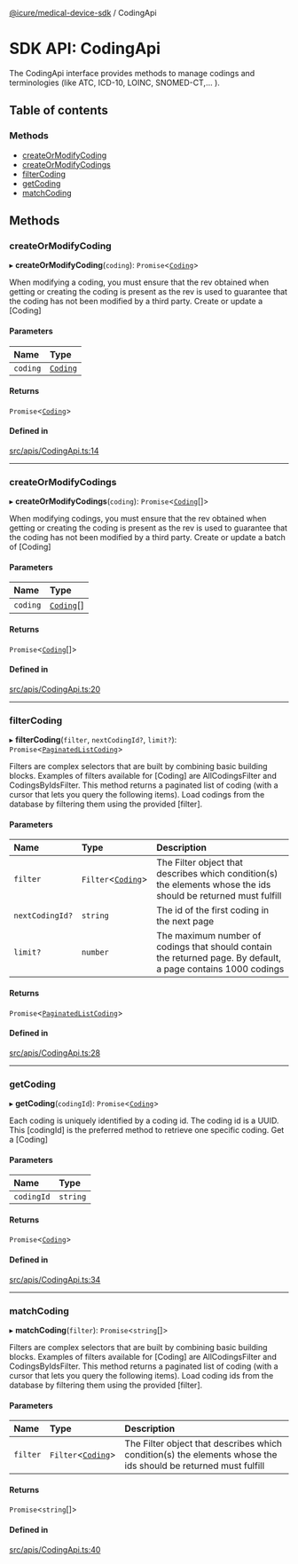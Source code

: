 [@icure/medical-device-sdk](../modules) / CodingApi

# SDK API: CodingApi

The CodingApi interface provides methods to manage codings and terminologies (like ATC, ICD-10, LOINC, SNOMED-CT,… ).

## Table of contents

### Methods

- [createOrModifyCoding](CodingApi#createormodifycoding)
- [createOrModifyCodings](CodingApi#createormodifycodings)
- [filterCoding](CodingApi#filtercoding)
- [getCoding](CodingApi#getcoding)
- [matchCoding](CodingApi#matchcoding)

## Methods

### createOrModifyCoding

▸ **createOrModifyCoding**(`coding`): `Promise`<[`Coding`](../classes/Coding)\>

When modifying a coding, you must ensure that the rev obtained when getting or creating the coding is present as the rev is used to guarantee that the coding has not been modified by a third party.
Create or update a [Coding]

#### Parameters

| Name | Type |
| :------ | :------ |
| `coding` | [`Coding`](../classes/Coding) |

#### Returns

`Promise`<[`Coding`](../classes/Coding)\>

#### Defined in

[src/apis/CodingApi.ts:14](https://github.com/icure/icure-medical-device-js-sdk/blob/95efac3/src/apis/CodingApi.ts#L14)

___

### createOrModifyCodings

▸ **createOrModifyCodings**(`coding`): `Promise`<[`Coding`](../classes/Coding)[]\>

When modifying codings, you must ensure that the rev obtained when getting or creating the coding is present as the rev is used to guarantee that the coding has not been modified by a third party.
Create or update a batch of [Coding]

#### Parameters

| Name | Type |
| :------ | :------ |
| `coding` | [`Coding`](../classes/Coding)[] |

#### Returns

`Promise`<[`Coding`](../classes/Coding)[]\>

#### Defined in

[src/apis/CodingApi.ts:20](https://github.com/icure/icure-medical-device-js-sdk/blob/95efac3/src/apis/CodingApi.ts#L20)

___

### filterCoding

▸ **filterCoding**(`filter`, `nextCodingId?`, `limit?`): `Promise`<[`PaginatedListCoding`](../classes/PaginatedListCoding)\>

Filters are complex selectors that are built by combining basic building blocks. Examples of filters available for [Coding] are AllCodingsFilter and CodingsByIdsFilter. This method returns a paginated list of coding (with a cursor that lets you query the following items).
Load codings from the database by filtering them using the provided [filter].

#### Parameters

| Name | Type | Description |
| :------ | :------ | :------ |
| `filter` | `Filter`<[`Coding`](../classes/Coding)\> | The Filter object that describes which condition(s) the elements whose the ids should be returned must fulfill |
| `nextCodingId?` | `string` | The id of the first coding in the next page |
| `limit?` | `number` | The maximum number of codings that should contain the returned page. By default, a page contains 1000 codings |

#### Returns

`Promise`<[`PaginatedListCoding`](../classes/PaginatedListCoding)\>

#### Defined in

[src/apis/CodingApi.ts:28](https://github.com/icure/icure-medical-device-js-sdk/blob/95efac3/src/apis/CodingApi.ts#L28)

___

### getCoding

▸ **getCoding**(`codingId`): `Promise`<[`Coding`](../classes/Coding)\>

Each coding is uniquely identified by a coding id. The coding id is a UUID. This [codingId] is the preferred method to retrieve one specific coding.
Get a [Coding]

#### Parameters

| Name | Type |
| :------ | :------ |
| `codingId` | `string` |

#### Returns

`Promise`<[`Coding`](../classes/Coding)\>

#### Defined in

[src/apis/CodingApi.ts:34](https://github.com/icure/icure-medical-device-js-sdk/blob/95efac3/src/apis/CodingApi.ts#L34)

___

### matchCoding

▸ **matchCoding**(`filter`): `Promise`<`string`[]\>

Filters are complex selectors that are built by combining basic building blocks. Examples of filters available for [Coding] are AllCodingsFilter and CodingsByIdsFilter. This method returns a paginated list of coding (with a cursor that lets you query the following items).
Load coding ids from the database by filtering them using the provided [filter].

#### Parameters

| Name | Type | Description |
| :------ | :------ | :------ |
| `filter` | `Filter`<[`Coding`](../classes/Coding)\> | The Filter object that describes which condition(s) the elements whose the ids should be returned must fulfill |

#### Returns

`Promise`<`string`[]\>

#### Defined in

[src/apis/CodingApi.ts:40](https://github.com/icure/icure-medical-device-js-sdk/blob/95efac3/src/apis/CodingApi.ts#L40)
